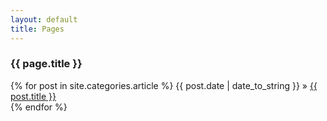 ```yaml
---
layout: default
title: Pages
---
```


### {{ page.title }}

<p>
  {% for post in site.categories.article %} 
    <span>{{ post.date | date_to_string }}</span> » <a href="{{ post.url }}">{{ post.title }}</a><br>
  {% endfor %}
</p>
	